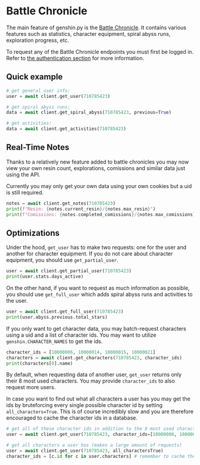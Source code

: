# Battle Chronicle

The main feature of genshin.py is the [Battle Chronicle](https://webstatic-sea.hoyolab.com/app/community-game-records-sea/index.html#/ys). It contains various features such as statistics, character equipment, spiral abyss runs, exploration progress, etc.

To request any of the Battle Chronicle endpoints you must first be logged in. Refer to [the authentication section](authentication.md) for more information.

## Quick example

```py
# get general user info:
user = await client.get_user(710785423)

# get spiral abyss runs:
data = await client.get_spiral_abyss(710785423, previous=True)

# get activities:
data = await client.get_activities(710785423)
```

## Real-Time Notes

Thanks to a relatively new feature added to battle chronicles you may now view your own resin count, explorations, comissions and similar data just using the API.

Currently you may only get your own data using your own cookies but a uid is still required.

```py
notes = await client.get_notes(710785423)
print(f"Resin: {notes.current_resin}/{notes.max_resin}")
print(f"Comissions: {notes.completed_comissions}/{notes.max_comissions}")
```

## Optimizations

Under the hood, `get_user` has to make two requests: one for the user and another for character equipment. If you do not care about character equipment, you should use `get_partial_user`.

```py
user = await client.get_partial_user(710785423)
print(user.stats.days_active)
```

On the other hand, if you want to request as much information as possible, you should use `get_full_user` which adds spiral abyss runs and activities to the user.

```py
user = await client.get_full_user(710785423)
print(user.abyss.previous.total_stars)
```

If you only want to get character data, you may batch-request characters using a uid and a list of character ids. You may want to utilize `genshin.CHARACTER_NAMES` to get the ids.
```py
character_ids = [10000006, 10000014, 10000015, 10000021]
characters = await client.get_characters(710785423, character_ids)
print(characters[0].name)
```

By default, when requesting data of another user, `get_user` returns only their 8 most used characters. You may provide `character_ids` to also request more users. 

In case you want to find out what all characters a user has you may get the ids by bruteforcing every single possible character id by setting `all_characters=True`. This is of course incredibly slow and you are therefore encouraged to cache the character ids in a database.
```py
# get all of these character ids in addition to the 8 most used characters
user = await client.get_user(710785423, character_ids=[10000006, 10000014, 10000015, 10000021])

# get all characters a user has (makes a large amount of requests)
user = await client.get_user(710785423, all_charactersTrue)
character_ids = [c.id for c in user.characters] # remember to cache these!
```
